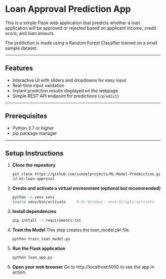 # Loan Approval Prediction App

This is a simple Flask web application that predicts whether a loan application will be approved or rejected based on applicant income, credit score, and loan amount.

The prediction is made using a Random Forest Classifier trained on a small sample dataset.

---

## Features

- Interactive UI with sliders and dropdowns for easy input  
- Real-time input validation  
- Instant prediction results displayed on the webpage  
- Simple REST API endpoint for predictions (`/predict`)

---

## Prerequisites

- Python 3.7 or higher  
- pip package manager

---

## Setup Instructions

1. **Clone the repository**

   ```bash
   git clone https://github.com/suneelprojects/ML-Model-Predeiction.git
   cd ml-loan-approval
2. **Create and activate a virtual environment (optional but recommended)**

   ```bash
   python -m venv venv
   source venv/bin/activate     # On Windows: venv\Scripts\activate
3. **Install dependencies**
   ```bash
   pip install -r requirements.txt
4. **Train the Model**
   This step creates the loan_model.pkl file.
   ```bash
   python train_loan_model.py
5. **Run the Flask application**
   ```bash
   python loan_app.py
6. **Open your web browser**
   Go to http://localhost:5050 to see the app in action.
